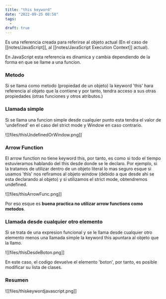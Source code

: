 ```yaml
---
title: "this keyword"
date: "2022-09-25 08:58"
tags: 
  - 
draft: true
---
```

Es una referencia creada para referirse al objeto actual (En el caso de [[notes/JavaScript]], al [[notes/JavaScript Execution Context]] actual).

En JavaScript esta referencia es dinamica y cambia dependiendo de la forma en que se llame a una funcion. 

### Metodo
Si se llama como metodo (propiedad de un objeto) la keyword 'this' hara referencia al objeto que la contiene y por tanto, tendra acceso a sus otras propiedades (otras funciones  y otros atributos.)

### Llamada simple
Si se llama una funcion simple desde cualquier punto esta tendra el valor de 'undefined' en el caso del strict mode y Window en caso contrario.

![[files/thisUndefinedOrWindow.png]]

### Arrow Function
El arrow function no tiene keyword this, por tanto, es como si todo el tiempo estuvieramos hablando del this desde donde se le declaro. Por ejemplo, si la tratamos de utilizar dentro de un objeto literal lo mas seguro esque si usamos 'this' nos refiramos al objeto window (debido a que desde ahi se esta declarando al objeto) y si utilizamos el strict mode, obtendremos undefined.

![[files/thisArrowFunc.png]]

Por eso esque es **buena practica no utilizar arrow functions como metodos**.

### Llamada desde cualquier otro elemento
Si se trata de una expresion funcional y se le llama desde cualquier otro elemento menos una llamada simple la keyword this apuntara al objeto que la llamo.  

![[files/thisDesdeBoton.png]]

En este caso, el codigo devuelve el elemento 'boton', por tanto, es posible modificar su lista de clases.

### Resumen
![[files/thiskeywordjavascript.png]]
